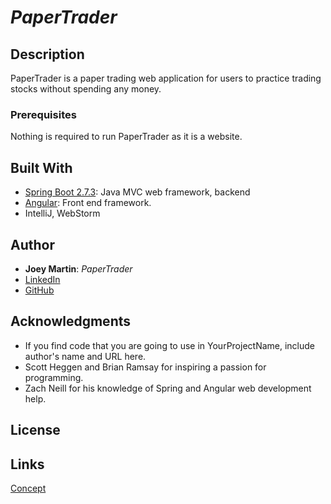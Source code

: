 # *PaperTrader*


## Description

PaperTrader is a paper trading web application for users to practice trading stocks without spending any money. 

### Prerequisites

Nothing is required to run PaperTrader as it is a website.

## Built With

- [Spring Boot 2.7.3](https://spring.io): Java MVC web framework, backend
- [Angular](https://angular.io): Front end framework.
- IntelliJ, WebStorm

## Author

- **Joey Martin**: *PaperTrader* 
- [LinkedIn](www.linkedin.com/in/joey-martin-8727641a1) 
- [GitHub](https://github.com/martinj2-dot)

## Acknowledgments

- If you find code that you are going to use in YourProjectName, include author's name and URL here.
- Scott Heggen and Brian Ramsay for inspiring a passion for programming.
- Zach Neill for his knowledge of Spring and Angular web development help.

## License 

## Links

[Concept](concept.md)
